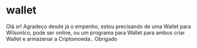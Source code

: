 # wallet
Olá sr! Agradeço desde já o empenho, estou precisando de uma Wallet para WilsonIco, pode ser online, ou um programa para Wallet para ambos criar Wallet e armazenar a Criptomoeda.. Obrigado 
